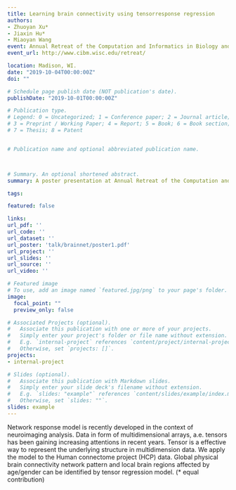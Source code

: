 ```yaml
---
title: Learning brain connectivity using tensorresponse regression
authors:
- Zhuoyan Xu*
- Jiaxin Hu*
- Miaoyan Wang
event: Annual Retreat of the Computation and Informatics in Biology and Medicine (CIBM) Training Program and the Bio-Data Science (BDS) Program
event_url: http://www.cibm.wisc.edu/retreat/

location: Madison, WI.
date: "2019-10-04T00:00:00Z"
doi: ""

# Schedule page publish date (NOT publication's date).
publishDate: "2019-10-01T00:00:00Z"

# Publication type.
# Legend: 0 = Uncategorized; 1 = Conference paper; 2 = Journal article;
# 3 = Preprint / Working Paper; 4 = Report; 5 = Book; 6 = Book section;
# 7 = Thesis; 8 = Patent


# Publication name and optional abbreviated publication name.



# Summary. An optional shortened abstract.
summary: A poster presentation at Annual Retreat of the Computation and Informatics in Biology and Medicine (CIBM) Training Program and the Bio-Data Science (BDS) Program. Presented to faculty from the Department of Biological Medicine Information/Statistics/Computer Science in the UW-Madison.

tags:

featured: false

links:
url_pdf: ''
url_code: ''
url_dataset: ''
url_poster: 'talk/brainnet/poster1.pdf'
url_project: ''
url_slides: ''
url_source: ''
url_video: ''

# Featured image
# To use, add an image named `featured.jpg/png` to your page's folder. 
image:
  focal_point: ""
  preview_only: false

# Associated Projects (optional).
#   Associate this publication with one or more of your projects.
#   Simply enter your project's folder or file name without extension.
#   E.g. `internal-project` references `content/project/internal-project/index.md`.
#   Otherwise, set `projects: []`.
projects:
- internal-project

# Slides (optional).
#   Associate this publication with Markdown slides.
#   Simply enter your slide deck's filename without extension.
#   E.g. `slides: "example"` references `content/slides/example/index.md`.
#   Otherwise, set `slides: ""`.
slides: example
---
```


Network response model is recently developed in the context of neuroimaging analysis. Data in form of multidimensional arrays, a.e. tensors has been gaining increasing attentions in recent years. Tensor is a effective way to represent the underlying structure in multidimension data. We apply the model to the Human connectome project (HCP) data. Global physical brain connectivity network pattern and local brain regions affected by age/gender can be identified by tensor regression model.  (* equal contribution)
